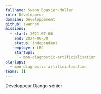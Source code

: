 ```yaml
---
fullname: Swann Bouvier-Muller
role: Développeur
domaine: Développement
github: swannbm
missions:
  - start: 2021-07-06
    end: 2024-06-30
    status: independent
    employer: LBC
    startups:
      - mon-diagnostic-artificialisation
startups:
  - mon-diagnostic-artificialisation
teams: []
---
```

Développeur Django sénior
